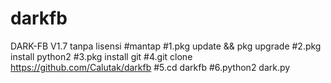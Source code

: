 # darkfb
DARK-FB V1.7 tanpa lisensi
#mantap
#1.pkg update && pkg upgrade
#2.pkg install python2
#3.pkg install git
#4.git clone https://github.com/Calutak/darkfb
#5.cd darkfb
#6.python2 dark.py
